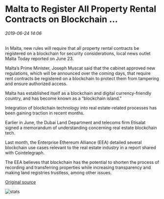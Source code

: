 # Malta to Register All Property Rental Contracts on Blockchain ...

###### 2019-06-24 14:06

In Malta, new rules will require that all property rental contracts be registered on a blockchain for security considerations, local news outlet Malta Today reported on June 23.

Malta’s Prime Minister, Joseph Muscat said that the cabinet approved new regulations, which will be announced over the coming days, that require rent contracts be registered on a blockchain to protect them from tampering and ensure authorized access.

Malta has established itself as a blockchain and digital currency-friendly country, and has become known as a “blockchain island.”

Integration of blockchain technology into real estate-related processes has been gaining traction in recent months.

Earlier in June, the Dubai Land Department and telecoms firm Etisalat signed a memorandum of understanding concerning real estate blockchain tech.

Last month, the Enterprise Ethereum Alliance (EEA) detailed several blockchain use cases relevant to the real estate industry in a report shared with Cointelegraph.

The EEA believes that blockchain has the potential to shorten the process of recording and transferring properties while increasing transparency and making land registries trustless, among other issues.

[Original source](https://cointelegraph.com/news/malta-to-register-all-property-rental-contracts-on-blockchain)

![stats](https://c.statcounter.com/11760860/0/a89fa40b/1/ "stats")
